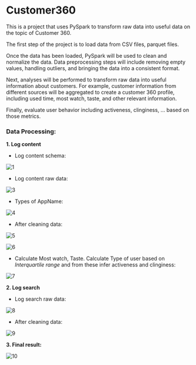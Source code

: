 # Customer360
This is a project that uses PySpark to transform raw data into useful data on the topic of Customer 360.

The first step of the project is to load data from CSV files, parquet files.

Once the data has been loaded, PySpark will be used to clean and normalize the data. Data preprocessing steps will include removing empty values, handling outliers, and bringing the data into a consistent format.

Next, analyses will be performed to transform raw data into useful information about customers. For example, customer information from different sources will be aggregated to create a customer 360 profile, including used time, most watch, taste, and other relevant information.

Finally, evaluate user behavior including activeness, clinginess, ... based on those metrics. 

### Data Processing:
**1. Log content**
- Log content schema:

![1](https://user-images.githubusercontent.com/57434654/232549814-e7073497-6188-4998-8b60-ed77a1bc5347.png)

- Log content raw data:

![3](https://user-images.githubusercontent.com/57434654/232550150-ffefb3be-93aa-428d-9843-b081eb993d0e.png)

- Types of AppName:

![4](https://user-images.githubusercontent.com/57434654/232550715-b418ce68-221f-48e5-b54d-8c29ac5e95b9.png)

- After cleaning data:

![5](https://user-images.githubusercontent.com/57434654/232551872-d1d1914f-a079-42eb-90cb-c14a27ec2cfd.png)

![6](https://user-images.githubusercontent.com/57434654/232551889-7f959518-e93b-4e28-9f14-0792a97452fe.png)

- Calculate Most watch, Taste. Calculate Type of user based on *Interquartile range* and from these infer activeness and clinginess:

![7](https://user-images.githubusercontent.com/57434654/232553755-8a2536a2-cbf0-44f7-a2d4-dcb4a58270e6.png)


**2. Log search**
- Log search raw data:

![8](https://user-images.githubusercontent.com/57434654/232554026-5894dcb4-2919-401e-90d2-932a1260b1fc.png)

- After cleaning data:

![9](https://user-images.githubusercontent.com/57434654/232554179-320b3e8b-a3e4-40fa-85cc-e1d5eb1cdc57.png)

**3. Final result:**


![10](https://user-images.githubusercontent.com/57434654/232554337-dca30c81-824f-4de7-a5ea-82cde702aa25.png)

